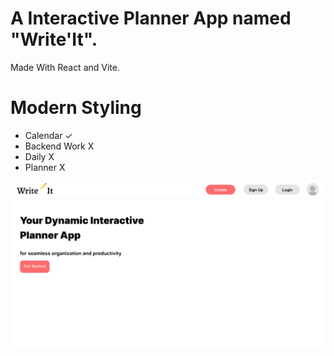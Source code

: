 # A Interactive Planner App named "Write'It". 
Made With React and Vite.

# Modern Styling
- Calendar ✓ 
- Backend Work X
- Daily X 
- Planner X



![](https://raw.githubusercontent.com/AmarBajraktarevic/portfolio/main/proj2.png)
